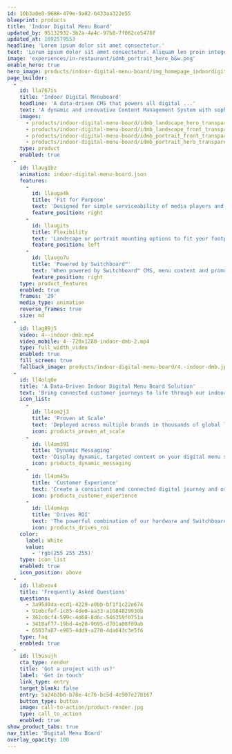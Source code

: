 ```yaml
---
id: 10b3a0e8-9688-479e-9a82-6433aa322e55
blueprint: products
title: 'Indoor Digital Menu Board'
updated_by: 95132932-3b2a-4a4c-97b8-7f062ce5478f
updated_at: 1692579553
headline: 'Lorem ipsum dolor sit amet consectetur.'
text: 'Lorem ipsum dolor sit amet consectetur. Aliquam leo proin integer vehicula sapien maecenas.vehicula sapien maecenas.vehicula.'
image: 'experiences/in-restaurant/idmb_portrait_hero_b&w.png'
enable_hero: true
hero_image: products/indoor-digital-menu-board/img_homepage_indoordigitalmenuboard_hero.jpg
page_builder:
  -
    id: lla767is
    title: 'Indoor Digital Menuboard'
    headline: 'A data-driven CMS that powers all digital ...'
    text: 'A dynamic and innovative Content Management System with sophisticated integration capabilities, our proprietary Switchboard™ CMS allows for a single solution across all hardwarae touchpoints, ensuring a seamless and connected customer experience.'
    images:
      - products/indoor-digital-menu-board/idmb_landscape_hero_transparentbg.png
      - products/indoor-digital-menu-board/idmb_landscape_front_transparentbg.png
      - products/indoor-digital-menu-board/idmb_portrait_front_transparentbg.png
      - products/indoor-digital-menu-board/idmb_portrait_hero_transparentbg.png
    type: product
    enabled: true
  -
    id: llaug1bz
    animation: indoor-digital-menu-board.json
    features:
      -
        id: llauga4k
        title: 'Fit for Purpose'
        text: 'Designed for simple serviceability of media players and cable management while meeting the unique challenges of restaurant environment'
        feature_position: right
      -
        id: llaugits
        title: Flexibility
        text: 'Landscape or portrait mounting options to fit your footprint'
        feature_position: left
      -
        id: llaugu7u
        title: 'Powered by Switchboard™'
        text: 'When powered by Switchboard™ CMS, menu content and promotional messaging becomes dynamic and evolves when and how you need it to.'
        feature_position: right
    type: product_features
    enabled: true
    frames: '29'
    media_type: animation
    reverse_frames: true
    size: md
  -
    id: llag89j5
    video: 4--indoor-dmb.mp4
    video_mobile: 4--720x1280-indoor-dmb-2.mp4
    type: full_width_video
    enabled: true
    fill_screen: true
    fallback_image: products/indoor-digital-menu-board/4.-indoor-dmb.jpg
  -
    id: ll4olq0e
    title: 'A Data-Driven Indoor Digital Menu Board Solution'
    text: 'Bring connected customer journeys to life through our indoor digital menu board solutions that are purpose-built to engage visitors whilst driving measurable results for your business.'
    icon_list:
      -
        id: ll4om2j3
        title: 'Proven at Scale'
        text: 'Deployed across multiple brands in thousands of global locations, our solution has the flexibility to meet your unique needs at scale.'
        icon: products_proven_at_scale
      -
        id: ll4om391
        title: 'Dynamic Messaging'
        text: 'Display dynamic, targeted content on your digital menu screens to deliver the right message, to the right customer, at the right time.'
        icon: products_dynamic_messaging
      -
        id: ll4om45u
        title: 'Customer Experience'
        text: 'Create a consistent and connected digital journey and ordering experience across all of your in restaurant touchpoints.'
        icon: products_customer_experience
      -
        id: ll4om4qs
        title: 'Drives ROI'
        text: 'The powerful combination of our hardware and Switchboard™️ software can improve average order values, driving ROI and meeting your business specificKPIs.'
        icon: products_drives_roi
    color:
      label: White
      value:
        - 'rgb(255 255 255)'
    type: icon_list
    enabled: true
    icon_position: above
  -
    id: llabvox4
    title: 'Frequently Asked Questions'
    questions:
      - 3a95404a-ecd1-4229-a0bb-bf1f1c22e674
      - 91ebcfef-1c85-4de0-aa33-a1684829930b
      - 362c0cf4-599c-4d68-8d6c-546359f0751a
      - 3418af77-19bd-4e20-9695-d701a08f09ab
      - 65037a07-e985-4dd9-a270-4da643c3e5f6
    type: faq
    enabled: true
  -
    id: ll5usujh
    cta_type: render
    title: 'Got a project with us?'
    label: 'Get in touch'
    link_type: entry
    target_blank: false
    entry: 5a24b3b6-b78e-4c76-bc5d-4c907e27b167
    button_type: button
    image: call-to-action/product-render.jpg
    type: call_to_action
    enabled: true
show_product_tabs: true
nav_title: 'Digital Menu Board'
overlay_opacity: 100
---
```

